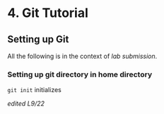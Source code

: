 # 4. Git Tutorial

## Setting up Git

All the following is in the context of *lab submission*. 

### Setting up git directory in home directory

`git init` initializes 


*edited L9/22*
